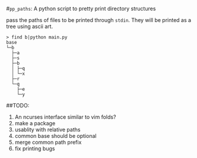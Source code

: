#`pp_paths`: A python script to pretty print directory structures

pass the paths of files to be printed through `stdin`. They will be printed as a tree using ascii art.

    > find b|python main.py
    base
    └─b
      ├─a
      ├─s
      ├─b
      │ ├─q
      │ └─x
      ├─r
      └─q
        ├─e
        └─y
        
        
##TODO:

1. An ncurses interface similar to vim folds?
2. make a package
3. usablity with relative paths
4. common base should be optional
5. merge common path prefix
6. fix printing bugs